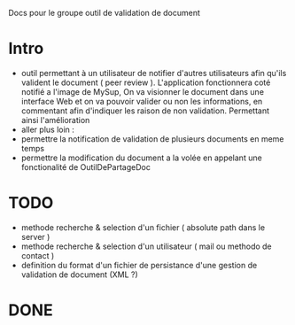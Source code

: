 Docs pour le groupe outil de validation de document

# Intro

* outil permettant à un utilisateur de notifier d'autres utilisateurs afin qu'ils valident le document ( peer review ). L'application fonctionnera coté notifié a l'image de MySup, On va visionner le document dans une interface Web et on va pouvoir valider ou non les informations, en commentant afin d'indiquer les raison de non validation. Permettant ainsi l'amélioration
* aller plus loin :
 * permettre la notification de validation de plusieurs documents en meme temps 
 * permettre la modification du document a la volée en appelant une fonctionalité de OutilDePartageDoc

# TODO

* methode recherche & selection d'un fichier ( absolute path dans le server ) 
* methode recherche & selection d'un utilisateur ( mail ou methodo de contact )
* definition du format d'un fichier de persistance d'une gestion de validation de document (XML ?)

# DONE
